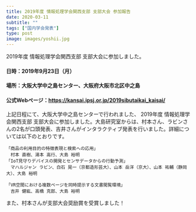 ```yaml
---
title: 2019年度 情報処理学会関西支部 支部大会 参加報告
date: 2020-03-11
subtitle: ""
tags: ["国内学会発表"]
type: post
image: images/yoshii.jpg
---
```


2019年度 情報処理学会関西支部 支部大会に参加しました。

<!--more-->


#### 日時：2019年9月23日（月）
#### 場所：大阪大学中之島センター、大阪府大阪市北区中之島
#### 公式Webページ：https://kansai.ipsj.or.jp/2019sibutaikai_kaisai/


上記日程にて、大阪大学中之島センターで行われました、 2019年度 情報処理学会関西支部 支部大会に参加しました。大島研究室からは、村本さん、ラビンさんの2名が口頭発表、吉井さんがインタラクティブ発表を行いました。詳細については以下のとおりです。

```
「商品の利用目的の特徴表現と検索への応用」
　村本 直樹、湯本 高行、大島 裕明
「IoT見守りデバイスの開発とセンサデータからの行動予測」
　マハルジャン ラビン、白石 晃一（京都造形芸大）、山本 岳洋（京大）、山本 祐輔（静岡大）、大島 裕明

「VR空間における複数ページを同時提示する文書閲覧環境」
　吉井 健紘、高橋 克郎、大島 裕明
```

また、村本さんが支部大会奨励賞を受賞しました！

